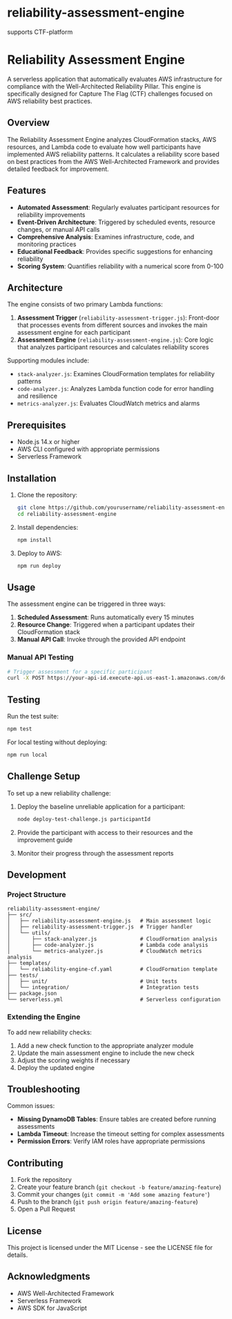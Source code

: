 # reliability-assessment-engine
 supports CTF-platform

# Reliability Assessment Engine

A serverless application that automatically evaluates AWS infrastructure for compliance with the Well-Architected Reliability Pillar. This engine is specifically designed for Capture The Flag (CTF) challenges focused on AWS reliability best practices.

## Overview

The Reliability Assessment Engine analyzes CloudFormation stacks, AWS resources, and Lambda code to evaluate how well participants have implemented AWS reliability patterns. It calculates a reliability score based on best practices from the AWS Well-Architected Framework and provides detailed feedback for improvement.

## Features

- **Automated Assessment**: Regularly evaluates participant resources for reliability improvements
- **Event-Driven Architecture**: Triggered by scheduled events, resource changes, or manual API calls
- **Comprehensive Analysis**: Examines infrastructure, code, and monitoring practices
- **Educational Feedback**: Provides specific suggestions for enhancing reliability
- **Scoring System**: Quantifies reliability with a numerical score from 0-100

## Architecture

The engine consists of two primary Lambda functions:

1. **Assessment Trigger** (`reliability-assessment-trigger.js`): Front-door that processes events from different sources and invokes the main assessment engine for each participant
2. **Assessment Engine** (`reliability-assessment-engine.js`): Core logic that analyzes participant resources and calculates reliability scores

Supporting modules include:
- `stack-analyzer.js`: Examines CloudFormation templates for reliability patterns
- `code-analyzer.js`: Analyzes Lambda function code for error handling and resilience
- `metrics-analyzer.js`: Evaluates CloudWatch metrics and alarms

## Prerequisites

- Node.js 14.x or higher
- AWS CLI configured with appropriate permissions
- Serverless Framework

## Installation

1. Clone the repository:
   ```bash
   git clone https://github.com/yourusername/reliability-assessment-engine.git
   cd reliability-assessment-engine
   ```

2. Install dependencies:
   ```bash
   npm install
   ```

3. Deploy to AWS:
   ```bash
   npm run deploy
   ```

## Usage

The assessment engine can be triggered in three ways:

1. **Scheduled Assessment**: Runs automatically every 15 minutes
2. **Resource Change**: Triggered when a participant updates their CloudFormation stack
3. **Manual API Call**: Invoke through the provided API endpoint

### Manual API Testing

```bash
# Trigger assessment for a specific participant
curl -X POST https://your-api-id.execute-api.us-east-1.amazonaws.com/dev/assess/participantId
```

## Testing

Run the test suite:
```bash
npm test
```

For local testing without deploying:
```bash
npm run local
```

## Challenge Setup

To set up a new reliability challenge:

1. Deploy the baseline unreliable application for a participant:
   ```bash
   node deploy-test-challenge.js participantId
   ```

2. Provide the participant with access to their resources and the improvement guide
3. Monitor their progress through the assessment reports

## Development

### Project Structure

```
reliability-assessment-engine/
├── src/
│   ├── reliability-assessment-engine.js   # Main assessment logic
│   ├── reliability-assessment-trigger.js  # Trigger handler
│   └── utils/
│       ├── stack-analyzer.js              # CloudFormation analysis
│       ├── code-analyzer.js               # Lambda code analysis
│       └── metrics-analyzer.js            # CloudWatch metrics analysis
├── templates/
│   └── reliability-engine-cf.yaml         # CloudFormation template
├── tests/
│   ├── unit/                              # Unit tests
│   └── integration/                       # Integration tests
├── package.json
└── serverless.yml                         # Serverless configuration
```

### Extending the Engine

To add new reliability checks:

1. Add a new check function to the appropriate analyzer module
2. Update the main assessment engine to include the new check
3. Adjust the scoring weights if necessary
4. Deploy the updated engine

## Troubleshooting

Common issues:

- **Missing DynamoDB Tables**: Ensure tables are created before running assessments
- **Lambda Timeout**: Increase the timeout setting for complex assessments
- **Permission Errors**: Verify IAM roles have appropriate permissions

## Contributing

1. Fork the repository
2. Create your feature branch (`git checkout -b feature/amazing-feature`)
3. Commit your changes (`git commit -m 'Add some amazing feature'`)
4. Push to the branch (`git push origin feature/amazing-feature`)
5. Open a Pull Request

## License

This project is licensed under the MIT License - see the LICENSE file for details.

## Acknowledgments

- AWS Well-Architected Framework
- Serverless Framework
- AWS SDK for JavaScript
